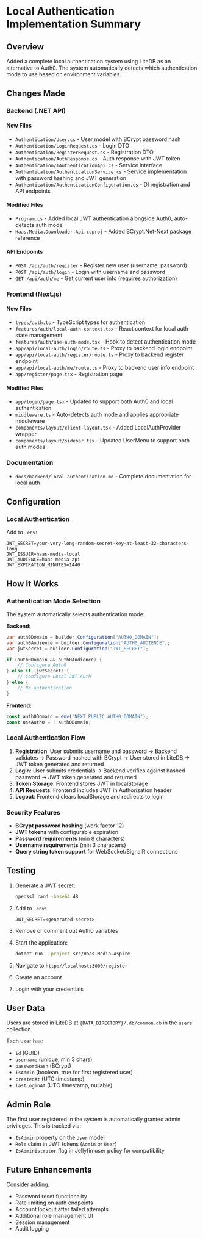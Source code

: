 # Local Authentication Implementation Summary

## Overview

Added a complete local authentication system using LiteDB as an alternative to Auth0. The system automatically detects which authentication mode to use based on environment variables.

## Changes Made

### Backend (.NET API)

#### New Files

- `Authentication/User.cs` - User model with BCrypt password hash
- `Authentication/LoginRequest.cs` - Login DTO
- `Authentication/RegisterRequest.cs` - Registration DTO
- `Authentication/AuthResponse.cs` - Auth response with JWT token
- `Authentication/IAuthenticationApi.cs` - Service interface
- `Authentication/AuthenticationService.cs` - Service implementation with password hashing and JWT generation
- `Authentication/AuthenticationConfiguration.cs` - DI registration and API endpoints

#### Modified Files

- `Program.cs` - Added local JWT authentication alongside Auth0, auto-detects auth mode
- `Haas.Media.Downloader.Api.csproj` - Added BCrypt.Net-Next package reference

#### API Endpoints

- `POST /api/auth/register` - Register new user (username, password)
- `POST /api/auth/login` - Login with username and password
- `GET /api/auth/me` - Get current user info (requires authorization)

### Frontend (Next.js)

#### New Files

- `types/auth.ts` - TypeScript types for authentication
- `features/auth/local-auth-context.tsx` - React context for local auth state management
- `features/auth/use-auth-mode.tsx` - Hook to detect authentication mode
- `app/api/local-auth/login/route.ts` - Proxy to backend login endpoint
- `app/api/local-auth/register/route.ts` - Proxy to backend register endpoint
- `app/api/local-auth/me/route.ts` - Proxy to backend user info endpoint
- `app/register/page.tsx` - Registration page

#### Modified Files

- `app/login/page.tsx` - Updated to support both Auth0 and local authentication
- `middleware.ts` - Auto-detects auth mode and applies appropriate middleware
- `components/layout/client-layout.tsx` - Added LocalAuthProvider wrapper
- `components/layout/sidebar.tsx` - Updated UserMenu to support both auth modes

### Documentation

- `docs/backend/local-authentication.md` - Complete documentation for local auth

## Configuration

### Local Authentication

Add to `.env`:

```env
JWT_SECRET=your-very-long-random-secret-key-at-least-32-characters-long
JWT_ISSUER=haas-media-local
JWT_AUDIENCE=haas-media-api
JWT_EXPIRATION_MINUTES=1440
```

## How It Works

### Authentication Mode Selection

The system automatically selects authentication mode:

**Backend:**

```csharp
var auth0Domain = builder.Configuration["AUTH0_DOMAIN"];
var auth0Audience = builder.Configuration["AUTH0_AUDIENCE"];
var jwtSecret = builder.Configuration["JWT_SECRET"];

if (auth0Domain && auth0Audience) {
    // Configure Auth0
} else if (jwtSecret) {
    // Configure Local JWT Auth
} else {
    // No authentication
}
```

**Frontend:**

```typescript
const auth0Domain = env("NEXT_PUBLIC_AUTH0_DOMAIN");
const useAuth0 = !!auth0Domain;
```

### Local Authentication Flow

1. **Registration**: User submits username and password → Backend validates → Password hashed with BCrypt → User stored in LiteDB → JWT token generated and returned
2. **Login**: User submits credentials → Backend verifies against hashed password → JWT token generated and returned
3. **Token Storage**: Frontend stores JWT in localStorage
4. **API Requests**: Frontend includes JWT in Authorization header
5. **Logout**: Frontend clears localStorage and redirects to login

### Security Features

- **BCrypt password hashing** (work factor 12)
- **JWT tokens** with configurable expiration
- **Password requirements** (min 8 characters)
- **Username requirements** (min 3 characters)
- **Query string token support** for WebSocket/SignalR connections

## Testing

1. Generate a JWT secret:

   ```bash
   openssl rand -base64 48
   ```

2. Add to `.env`:

   ```env
   JWT_SECRET=<generated-secret>
   ```

3. Remove or comment out Auth0 variables

4. Start the application:

   ```bash
   dotnet run --project src/Haas.Media.Aspire
   ```

5. Navigate to `http://localhost:3000/register`
6. Create an account
7. Login with your credentials

## User Data

Users are stored in LiteDB at `{DATA_DIRECTORY}/.db/common.db` in the `users` collection.

Each user has:

- `id` (GUID)
- `username` (unique, min 3 chars)
- `passwordHash` (BCrypt)
- `isAdmin` (boolean, true for first registered user)
- `createdAt` (UTC timestamp)
- `lastLoginAt` (UTC timestamp, nullable)

## Admin Role

The first user registered in the system is automatically granted admin privileges. This is tracked via:

- `IsAdmin` property on the `User` model
- `Role` claim in JWT tokens (`Admin` or `User`)
- `IsAdministrator` flag in Jellyfin user policy for compatibility

## Future Enhancements

Consider adding:

- Password reset functionality
- Rate limiting on auth endpoints
- Account lockout after failed attempts
- Additional role management UI
- Session management
- Audit logging
